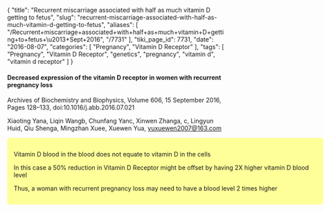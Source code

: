 {
    "title": "Recurrent miscarriage associated with half as much vitamin D getting to fetus",
    "slug": "recurrent-miscarriage-associated-with-half-as-much-vitamin-d-getting-to-fetus",
    "aliases": [
        "/Recurrent+miscarriage+associated+with+half+as+much+vitamin+D+getting+to+fetus+\u2013+Sept+2016",
        "/7731"
    ],
    "tiki_page_id": 7731,
    "date": "2016-08-07",
    "categories": [
        "Pregnancy",
        "Vitamin D Receptor"
    ],
    "tags": [
        "Pregnancy",
        "Vitamin D Receptor",
        "genetics",
        "pregnancy",
        "vitamin d",
        "vitamin d receptor"
    ]
}


#### Decreased expression of the vitamin D receptor in women with recurrent pregnancy loss

Archives of Biochemistry and Biophysics, Volume 606, 15 September 2016, Pages 128–133, doi:10.1016/j.abb.2016.07.021

Xiaoting Yana, Liqin Wangb, Chunfang Yanc, Xinwen Zhanga, c, Lingyun Huid, Qiu Shenga, Mingzhan Xuee, Xuewen Yua, yuxuewen2007@163.com

<div class="border" style="background-color:#FF9;padding:15px;margin:10px 0;border-radius:5px;width:700px">

Vitamin D blood in the blood does not equate to vitamin D in the cells

In this case a 50% reduction in Vitamin D Receptor might be offset by having 2X higher vitamin D blood level

Thus, a woman with recurrent pregnancy loss may need to have a blood level 2 times higher